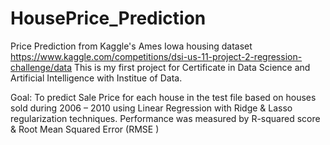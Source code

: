 # HousePrice_Prediction
Price Prediction from Kaggle's Ames Iowa housing dataset 
<https://www.kaggle.com/competitions/dsi-us-11-project-2-regression-challenge/data>
This is my first project for Certificate in Data Science and Artificial Intelligence with Institue of Data. 

Goal: To predict Sale Price for each house in the test file based on houses sold during 2006 – 2010 using Linear Regression with Ridge & Lasso regularization techniques.
Performance was measured by R-squared score & Root Mean Squared Error (RMSE )
